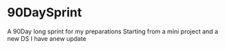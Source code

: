 # 90DaySprint
A 90Day long sprint for my preparations 
Starting from a mini project and a new DS
I have anew update
